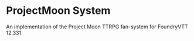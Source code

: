 # ProjectMoon System

An implementation of the Project Moon TTRPG fan-system for FoundryVTT 12.331.
